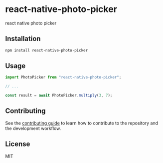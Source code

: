 # react-native-photo-picker

react native photo picker

## Installation

```sh
npm install react-native-photo-picker
```

## Usage

```js
import PhotoPicker from "react-native-photo-picker";

// ...

const result = await PhotoPicker.multiply(3, 7);
```

## Contributing

See the [contributing guide](CONTRIBUTING.md) to learn how to contribute to the repository and the development workflow.

## License

MIT
